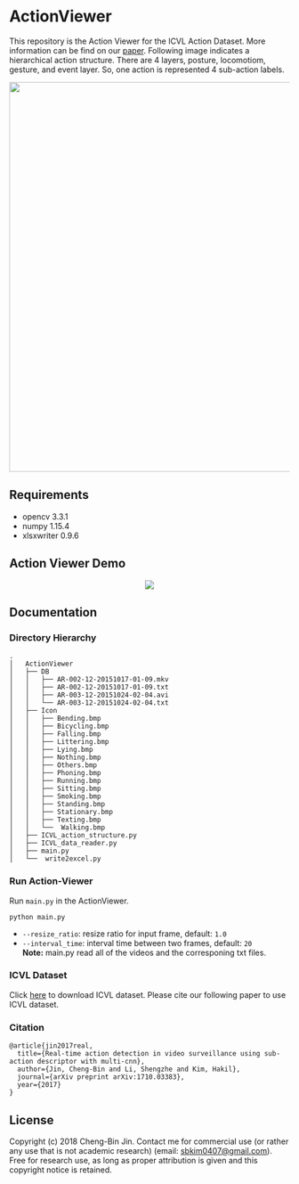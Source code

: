 # ActionViewer
This repository is the Action Viewer for the ICVL Action Dataset. More information can be find on our [paper](https://arxiv.org/abs/1710.03383). Following image indicates a hierarchical action structure. There are 4 layers, posture, locomotiom, gesture, and event layer. So, one action is represented 4 sub-action labels.  

<p align="center">
<img src="https://user-images.githubusercontent.com/37034031/50048699-74ae5080-0116-11e9-805a-a4ef2f93f84c.png" width=700>
</p>

## Requirements
- opencv 3.3.1
- numpy 1.15.4
- xlsxwriter 0.9.6

## Action Viewer Demo
<p align = 'center'>
<img src = 'https://user-images.githubusercontent.com/37034031/50048604-f650af00-0113-11e9-91b5-ec3b3f7f4edc.gif'>
</p> 

## Documentation
### Directory Hierarchy
``` 
.
│   ActionViewer
│   ├── DB
│   │   ├── AR-002-12-20151017-01-09.mkv
│   │   ├── AR-002-12-20151017-01-09.txt
│   │   ├── AR-003-12-20151024-02-04.avi
│   │   └── AR-003-12-20151024-02-04.txt
│   ├── Icon
│   │   ├── Bending.bmp
│   │   ├── Bicycling.bmp
│   │   ├── Falling.bmp
│   │   ├── Littering.bmp
│   │   ├── Lying.bmp
│   │   ├── Nothing.bmp
│   │   ├── Others.bmp
│   │   ├── Phoning.bmp
│   │   ├── Running.bmp
│   │   ├── Sitting.bmp
│   │   ├── Smoking.bmp
│   │   ├── Standing.bmp
│   │   ├── Stationary.bmp
│   │   ├── Texting.bmp
│   │   └──  Walking.bmp
│   ├── ICVL_action_structure.py
│   ├── ICVL_data_reader.py
│   ├── main.py
│   └──  write2excel.py
```  

### Run Action-Viewer
Run `main.py` in the ActionViewer.

```
python main.py
```  
- `--resize_ratio`: resize ratio for input frame, default: `1.0`  
- `--interval_time`: interval time between two frames, default: `20`  
**Note:** main.py read all of the videos and the corresponing txt files. 

### ICVL Dataset
Click [here](https://www.dropbox.com/sh/qvetvo6eqz1oi9l/AACXIqWiAaXNGlvpD3qUncAva?dl=0) to download ICVL dataset. Please cite our following paper to use ICVL dataset.

### Citation
```
@article{jin2017real,
  title={Real-time action detection in video surveillance using sub-action descriptor with multi-cnn},
  author={Jin, Cheng-Bin and Li, Shengzhe and Kim, Hakil},
  journal={arXiv preprint arXiv:1710.03383},
  year={2017}
}
```  

## License
Copyright (c) 2018 Cheng-Bin Jin. Contact me for commercial use (or rather any use that is not academic research) (email: sbkim0407@gmail.com). Free for research use, as long as proper attribution is given and this copyright notice is retained.
